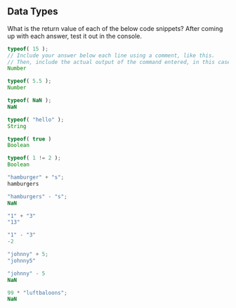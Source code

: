 ## Data Types

What is the return value of each of the below code snippets? After coming up with each answer, test it out in the console.

```js
typeof( 15 );
// Include your answer below each line using a comment, like this.
// Then, include the actual output of the command entered, in this case, the output of typeof( 15 );
Number

typeof( 5.5 );
Number

typeof( NaN );
NaN

typeof( "hello" );
String

typeof( true )
Boolean

typeof( 1 != 2 );
Boolean

"hamburger" + "s";
hamburgers

"hamburgers" - "s";
NaN

"1" + "3"
"13"

"1" - "3"
-2

"johnny" + 5;
"johnny5"

"johnny" - 5
NaN

99 * "luftbaloons";
NaN

```
